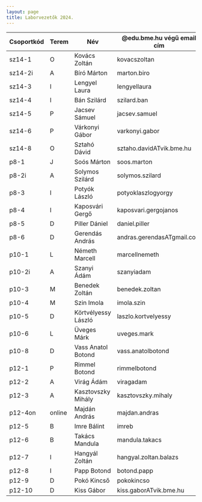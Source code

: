 ```yaml
---
layout: page
title: Laborvezetők 2024.
---
```



|    Csoportkód    |    Terem    |    Név    |    @edu.bme.hu végű email cím |
|----|----|----|----|
| sz14-1 | O | Kovács Zoltán | kovacszoltan |
| sz14-2i | A | Bíró Márton  | marton.biro |
| sz14-3 | I | Lengyel Laura | lengyellaura |
| sz14-4 | I | Bán Szilárd | szilard.ban |
| sz14-5 | P | Jacsev Sámuel | jacsev.samuel |
| sz14-6 | P | Várkonyi Gábor | varkonyi.gabor |
| sz14-8 | O | Sztahó Dávid | sztaho.davidATvik.bme.hu |
| p8-1 | J | Soós Márton | soos.marton | 
| p8-2i | A | Solymos Szilárd | solymos.szilard |
| p8-3 | I | Potyók László  | potyoklaszlogyorgy |
| p8-4 | I | Kaposvári Gergő  | kaposvari.gergojanos |
| p8-5 | D | Piller Dániel | daniel.piller |
| p8-6 | D | Gerendás András | andras.gerendasATgmail.com |
| p10-1 | L | Németh Marcell  | marcellnemeth |
| p10-2i | A | Szanyi Ádám | szanyiadam |
| p10-3 | M | Benedek Zoltán | benedek.zoltan |
| p10-4 | M | Szin Imola  | imola.szin |
| p10-5 | D | Körtvélyessy László | laszlo.kortvelyessy |
| p10-6 | L | Üveges Márk | uveges.mark |
| p10-8 | D | Vass Anatol Botond | vass.anatolbotond |
| p12-1 | P | Rimmel Botond | rimmelbotond |
| p12-2 | A | Virág  Ádám | viragadam |
| p12-3 | A | Kasztovszky Mihály  | kasztovszky.mihaly |
| p12-4on | online | Majdán András | majdan.andras |
| p12-5 | B | Imre Bálint  | imreb |
| p12-6 | B | Takács Mandula  | mandula.takacs |
| p12-7 | I | Hangyál Zoltán  | hangyal.zoltan.balazs |
| p12-8 | I | Papp Botond | botond.papp |
| p12-9 | D | Pokó Kincső | pokokincso |
| p12-10 | D | Kiss Gábor | kiss.gaborATvik.bme.hu |











